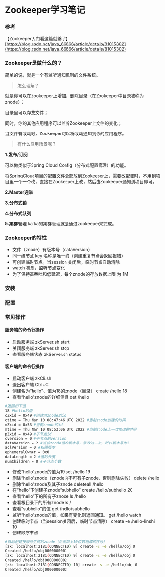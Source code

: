 # Zookeeper学习笔记

### 参考

【Zookeeper入门看这篇就够了】[https://blog.csdn.net/java_66666/article/details/81015302](https://blog.csdn.net/java_66666/article/details/81015302)


### Zookeeper是做什么的？

简单的说，就是一个有监听通知机制的文件系统。

>怎么理解？

就是你可以在Zookeeper上增加、删除目录（在Zookeeper中目录被称为znode）；

目录里可以存放文件；

同时，你的其他应用程序可以监听Zookeeper上文件的变化；

当文件有改动时，Zookeeper可以将改动通知到你的应用程序。

>有什么应用场景呢？

**1.发布/订阅**

可以做类似于Spring Cloud Config（分布式配置管理）的功能。

将SpringCloud项目的配置文件全部放到Zookeeper上，需要改配置时，不用到项目里一个一个改，直接在Zookeeper上改，然后由Zookeeper通知到项目即可。

**2.Master选举**

**3.分布式锁**

**4.分布式队列**

**5.集群管理**
kafka的集群管理就是通过zookeeper来完成。

### Zookeeper的特性
* 文件（znode）有版本号（dataVersion）
* 同一级节点 key 名称是唯一的（创建重复节点会返回报错）
* 可创建临时节点。当session 关闭后，临时节点自动清除
* watch 机制，监听节点变化
* 为了保持高吞吐和低延迟，每个znode的存放数据上限 为 1M

### 安装

### 配置


### 常见操作

#### 服务端的命令行操作
* 启动服务端
    zkServer.sh start
* 关闭服务端
    zkServer.sh stop
* 查看服务端状态
    zkServer.sh status

#### 客户端的命令行操作
* 启动客户端
    zkCli.sh
* 退出客户端
    Ctrl+C
* 创建名为“hello”、值为18的znode（目录）
    create /hello 18
* 查看“hello”znode的详细信息
    get /hello
 ```bash
#返回如下值
18 #hello的值
cZxid = 0x49 #创建时znode的id
ctime = Thu Mar 10 08:47:46 UTC 2022 #当前znode创建的时间
mZxid = 0x53 #当前znode的id
mtime = Thu Mar 10 08:53:06 UTC 2022 #当前znode上一次修改的时间
pZxid = 0x49 #子节点id
cversion = 0 #子节点的version
dataVersion = 2 #当前znode值的版本号，修改过一次，所以版本号为2
aclVersion = 0 #权限版本
ephemeralOwner = 0x0
dataLength = 2 #值的长度
numChildren = 0 #子节点个数
```
* 修改“hello”znode的值为19
    set /hello 19
* 删除“hello”znode（znode内不可有子znode，否则删除失败）
    delete /hello
* 删除“hello”znode及其子znode
    deleteall /hello
* 在“hello”下创建子znode“subhello”
    create /hello/subhello 20
* 查看“hello”下的所有子znode
    ls /hello
* 查看根目录下的所有znode
    ls /
* 查看“subhello”的值
    get /hello/subhello
* 监听“hello”znode的值，如果有变化则返回通知。
    get /hello watch
* 创建临时节点（当session关闭后，临时节点清除）
    create -e  /hello-linshi 10
* 创建顺序节点
```bash
#自动创建按顺序生成的znode（后面加上10位数组成的序号）
[zk: localhost:2181(CONNECTED) 8] create -s -e /hello/obj 0
Created /hello/obj0000000001
[zk: localhost:2181(CONNECTED) 9] create -s -e /hello/obj 0
Created /hello/obj0000000002
[zk: localhost:2181(CONNECTED) 10] create -s -e /hello/obj 0
Created /hello/obj0000000003
```


